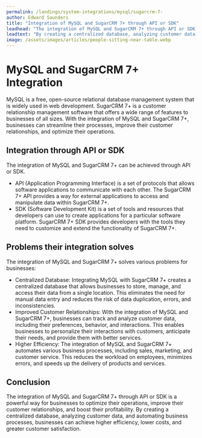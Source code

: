 ```yaml
---
permalink: /landings/system-integrations/mysql/sugarcrm-7-
author: Edward Saunders
title: "Integration of MySQL and SugarCRM 7+ through API or SDK"
leadhead: "The integration of MySQL and SugarCRM 7+ through API or SDK is a powerful way for businesses to optimize their operations, improve their customer relationships, and boost their profitability"
leadtext: "By creating a centralized database, analyzing customer data, and automating business processes, businesses can achieve higher efficiency, lower costs, and greater customer satisfaction."
image: /assets/images/articles/people-sitting-near-table.webp
---
```

<div class="arttext">  <h1>MySQL and SugarCRM 7+ Integration</h1>
  <p>MySQL is a free, open-source relational database management system that is widely used in web development. SugarCRM 7+ is a customer relationship management software that offers a wide range of features to businesses of all sizes. With the integration of MySQL and SugarCRM 7+, businesses can streamline their processes, improve their customer relationships, and optimize their operations.</p>
  
  <h2>Integration through API or SDK</h2>
  <p>The integration of MySQL and SugarCRM 7+ can be achieved through API or SDK.</p>
  <ul>
    <li>API (Application Programming Interface) is a set of protocols that allows software applications to communicate with each other. The SugarCRM 7+ API provides a way for external applications to access and manipulate data within SugarCRM 7+.</li>
    <li>SDK (Software Development Kit) is a set of tools and resources that developers can use to create applications for a particular software platform. SugarCRM 7+ SDK provides developers with the tools they need to customize and extend the functionality of SugarCRM 7+.</li>
  </ul>
  
  <h2>Problems their integration solves</h2>
  <p>The integration of MySQL and SugarCRM 7+ solves various problems for businesses:</p>
  <ul>
    <li>Centralized Database: Integrating MySQL with SugarCRM 7+ creates a centralized database that allows businesses to store, manage, and access their data from a single location. This eliminates the need for manual data entry and reduces the risk of data duplication, errors, and inconsistencies.</li>
    <li>Improved Customer Relationships: With the integration of MySQL and SugarCRM 7+, businesses can track and analyze customer data, including their preferences, behavior, and interactions. This enables businesses to personalize their interactions with customers, anticipate their needs, and provide them with better services.</li>
    <li>Higher Efficiency: The integration of MySQL and SugarCRM 7+ automates various business processes, including sales, marketing, and customer service. This reduces the workload on employees, minimizes errors, and speeds up the delivery of products and services.</li>
  </ul>
  
  <h2>Conclusion</h2>
  <p>The integration of MySQL and SugarCRM 7+ through API or SDK is a powerful way for businesses to optimize their operations, improve their customer relationships, and boost their profitability. By creating a centralized database, analyzing customer data, and automating business processes, businesses can achieve higher efficiency, lower costs, and greater customer satisfaction.</p>
  
</div>